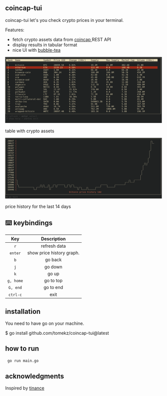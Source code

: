 ## coincap-tui
coincap-tui let's you check crypto prices in your terminal.

Features:
- fetch crypto assets data from [ coincap ](https://docs.coincap.io/) REST API
- display results in tabular format
- nice UI with [bubble-tea](https://github.com/charmbracelet/bubbletea)

<img src="img/table.png" alt="demo" />

table with crypto assets

<img src="img/graph.png" alt="demo" />

price history for the last 14 days

## :keyboard: keybindings

|      Key      |                Description                |
| :-----------: | :---------------------------------------: |
|     `r`       |           refresh data                    |
|   `enter`     |           show price history graph.       |
|      `b`      |           go back                         |
|     `j`       |             go down                       |
|     `k`       |              go up                        |
| `g, home`     |         go to top                         |
| `G, end`      |        go to end                          |
| `ctrl-c`      |                exit                       |


## installation

You need to have go on your machine. 

$ go install github.com/tomekz/coincap-tui@latest

## how to run

```sh
 go run main.go
```

## acknowledgments

Inspired by [tinance](https://github.com/Alcadramin/tinance)
